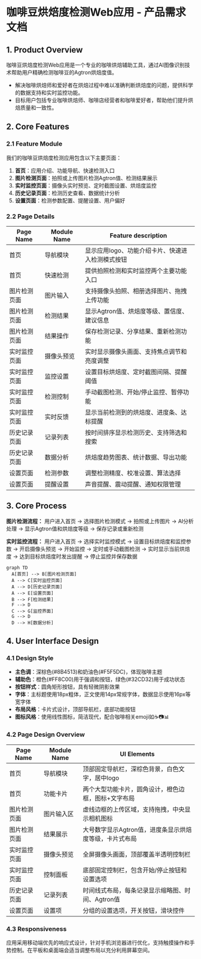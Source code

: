 # 咖啡豆烘焙度检测Web应用 - 产品需求文档

## 1. Product Overview
咖啡豆烘焙度检测Web应用是一个专业的咖啡烘焙辅助工具，通过AI图像识别技术帮助用户精确检测咖啡豆的Agtron烘焙度值。
- 解决咖啡烘焙师和爱好者在烘焙过程中难以准确判断烘焙度的问题，提供科学的数据支持和实时监控功能。
- 目标用户包括专业咖啡烘焙师、咖啡店经营者和咖啡爱好者，帮助他们提升烘焙质量和一致性。

## 2. Core Features

### 2.1 Feature Module
我们的咖啡豆烘焙度检测应用包含以下主要页面：
1. **首页**：应用介绍、功能导航、快速检测入口
2. **图片检测页面**：拍照或上传图片检测Agtron值、检测结果展示
3. **实时监控页面**：摄像头实时预览、定时截图设置、烘焙度监控
4. **历史记录页面**：检测历史查看、数据统计分析
5. **设置页面**：检测参数配置、提醒设置、用户偏好

### 2.2 Page Details

| Page Name | Module Name | Feature description |
|-----------|-------------|---------------------|
| 首页 | 导航模块 | 显示应用logo、功能介绍卡片、快速进入检测模式按钮 |
| 首页 | 快速检测 | 提供拍照检测和实时监控两个主要功能入口 |
| 图片检测页面 | 图片输入 | 支持摄像头拍照、相册选择图片、拖拽上传功能 |
| 图片检测页面 | 检测结果 | 显示Agtron值、烘焙度等级、置信度、建议信息 |
| 图片检测页面 | 结果操作 | 保存检测记录、分享结果、重新检测功能 |
| 实时监控页面 | 摄像头预览 | 实时显示摄像头画面、支持焦点调节和亮度调整 |
| 实时监控页面 | 监控设置 | 设置目标烘焙度、定时截图间隔、提醒阈值 |
| 实时监控页面 | 检测控制 | 手动截图检测、开始/停止监控、暂停功能 |
| 实时监控页面 | 实时反馈 | 显示当前检测到的烘焙度、进度条、达标提醒 |
| 历史记录页面 | 记录列表 | 按时间排序显示检测历史、支持筛选和搜索 |
| 历史记录页面 | 数据分析 | 烘焙度趋势图表、统计数据、导出功能 |
| 设置页面 | 检测参数 | 调整检测精度、校准设置、算法选择 |
| 设置页面 | 提醒设置 | 声音提醒、震动提醒、通知权限管理 |

## 3. Core Process

**图片检测流程：**
用户进入首页 → 选择图片检测模式 → 拍照或上传图片 → AI分析处理 → 显示Agtron值和烘焙度等级 → 保存记录或重新检测

**实时监控流程：**
用户进入首页 → 选择实时监控模式 → 设置目标烘焙度和监控参数 → 开启摄像头预览 → 开始监控 → 定时或手动截图检测 → 实时显示当前烘焙度 → 达到目标烘焙度时发出提醒 → 停止监控并保存数据

```mermaid
graph TD
  A[首页] --> B[图片检测页面]
  A --> C[实时监控页面]
  A --> D[历史记录页面]
  A --> E[设置页面]
  B --> F[检测结果]
  F --> D
  C --> G[监控界面]
  G --> D
  D --> H[数据分析]
```

## 4. User Interface Design

### 4.1 Design Style
- **主色调**：深棕色(#8B4513)和奶油色(#F5F5DC)，体现咖啡主题
- **辅助色**：橙色(#FF8C00)用于强调和按钮，绿色(#32CD32)用于成功状态
- **按钮样式**：圆角矩形按钮，具有轻微阴影效果
- **字体**：主标题使用18px粗体，正文使用14px常规字体，数据显示使用16px等宽字体
- **布局风格**：卡片式设计，顶部导航栏，底部功能按钮
- **图标风格**：使用线性图标，简洁现代，配合咖啡相关emoji如☕️📷📊

### 4.2 Page Design Overview

| Page Name | Module Name | UI Elements |
|-----------|-------------|-------------|
| 首页 | 导航模块 | 顶部固定导航栏，深棕色背景，白色文字，居中logo |
| 首页 | 功能卡片 | 两个大型功能卡片，圆角设计，橙色边框，图标+文字布局 |
| 图片检测页面 | 图片输入区 | 虚线边框的上传区域，支持拖拽，中央显示相机图标 |
| 图片检测页面 | 结果展示 | 大号数字显示Agtron值，进度条显示烘焙度等级，卡片式布局 |
| 实时监控页面 | 摄像头预览 | 全屏摄像头画面，顶部覆盖半透明控制栏 |
| 实时监控页面 | 控制面板 | 底部固定控制栏，包含开始/停止按钮和设置选项 |
| 历史记录页面 | 记录列表 | 时间线式布局，每条记录显示缩略图、时间、Agtron值 |
| 设置页面 | 设置项 | 分组的设置选项，开关按钮，滑块控件 |

### 4.3 Responsiveness
应用采用移动端优先的响应式设计，针对手机浏览器进行优化，支持触摸操作和手势控制。在平板和桌面端会适当调整布局以充分利用屏幕空间。
